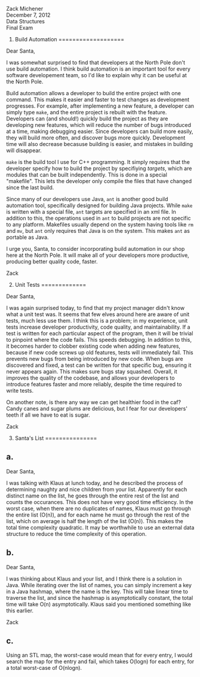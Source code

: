 Zack Michener  
December 7, 2012  
Data Structures  
Final Exam  

1) Build Automation
===================

Dear Santa,

I was somewhat surprised to find that developers at the North Pole don't use
build automation.  I think build automation is an important tool for every
software developement team, so I'd like to explain why it can be useful at the
North Pole.

Build automation allows a developer to build the entire project with one
command.  This makes it easier and faster to test changes as development
progresses.  For example, after implementing a new feature, a developer can
simply type `make`, and the entire project is rebuilt with the feature.
Developers can (and should!) quickly build the project as they are developing 
new features, which will reduce the number of bugs introduced at a time, making
debugging easier.  Since developers can build more easily, they will build more
often, and discover bugs more quickly.  Development time will also decrease
becasuse building is easier, and mistakes in building will disappear.

`make` is the build tool I use for C++ programming.  It simply requires that the
developer specify how to build the project by specifiying _targets_, which are
modules that can be built independently.  This is done in a special "makefile".
This lets the developer only compile the files that have changed since the last 
build.

Since many of our developers use Java, `ant` is another good build automation
tool, specifically designed for building Java projects.  While `make` is written
with a special file, `ant` targets are specified in an xml file.  In addition to
this, the operations used in `ant` to build projects are not specific to any
platform.  Makefiles usually depend on the system having tools like `rm` and
`mv`, but `ant` only requires that Java is on the system.  This makes `ant` as
portable as Java.

I urge you, Santa, to consider incorporating build automation in our shop here
at the North Pole.  It will make all of your developers more productive,
producing better quality code, faster.

Zack

2) Unit Tests
=============

Dear Santa,

I was again surprised today, to find that my project manager didn't know what a
unit test was.  It seems that few elves around here are aware of unit tests,
much less use them.  I think this is a problem; in my experience, unit tests
increase developer productivity, code quality, and maintainability.  If a test
is written for each particular aspect of the program, then it will be trivial to
pinpoint where the code fails.  This speeds debugging.  In addition to this, it
becomes harder to clobber existing code when adding new features, because if new
code screws up old features, tests will immediately fail.  This prevents new
bugs from being introduced by new code.  When bugs are discovered and fixed, a
test can be written for that specific bug, ensuring it never appears again.
This makes sure bugs stay squashed.  Overall, it improves the quality of the
codebase, and allows your developers to introduce features faster and more
reliably, despite the time required to write tests.

On another note, is there any way we can get healthier food in the caf?  Candy
canes and sugar plums are delicious, but I fear for our developers' teeth if all
we have to eat is sugar.

Zack

3) Santa's List
===============

a.
--

Dear Santa,

I was talking with Klaus at lunch today, and he described the process of
determining naughty and nice children from your list.  Apparently for each
distinct name on the list, he goes through the entire rest of the list and
counts the occurances.  This does not have very good time efficiency.  In the
worst case, when there are no duplicates of names, Klaus must go through the
entire list (O(n)), and for each name he must go through the rest of the list,
which on average is half the length of the list (O(n)).  This makes the total
time complexity quadratic.  It may be worthwhile to use an external data
structure to reduce the time complexity of this operation.

b.
--

Dear Santa,

I was thinking about Klaus and your list, and I think there is a solution in
Java.  While iterating over the list of names, you can simply increment a key in
a Java hashmap, where the name is the key.  This will take linear time to
traverse the list, and since the hashmap is asymptotically constant, the total
time will take O(n) asymptotically.  Klaus said you mentioned something like
this earlier.

Zack

c.
--

Using an STL map, the worst-case would mean that for every entry, I would search
the map for the entry and fail, which takes O(logn) for each entry, for a total
worst-case of O(nlogn).
